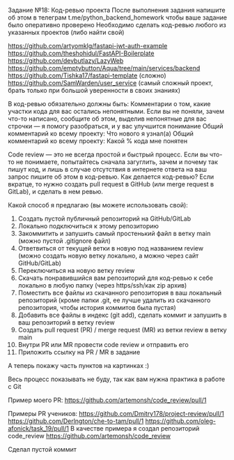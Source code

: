 Задание №18: Код-ревью проекта 
После выполнения задания напишите об этом в телеграм t.me/python_backend_homework чтобы ваше задание было оперативно проверено 
Необходимо сделать код-ревью любого из указанных проектов (либо найти свой) 

https://github.com/artyomklg/fastapi-jwt-auth-example
https://github.com/theshohidul/FastAPI-Boilerplate
https://github.com/devbutlazy/LazyWeb
https://github.com/emptybutton/Aqua/tree/main/services/backend
https://github.com/Tishka17/fastapi-template (сложно)
https://github.com/SamWarden/user_service (самый сложный проект, брать только при большой уверенности в своих знаниях)

В код-ревью обязательно должны быть: 
Комментарии о том, какие участки кода для вас остались непонятными. Если вы не поняли, зачем что-то написано, сообщите об этом, выделив непонятные для вас строчки  — я помогу разобраться, и у вас улучшится понимание 
Общий комментарий ко всему проекту: Что нового я узнал(а) 
Общий комментарий ко всему проекту: Какой % кода мне понятен 

Code review — это не всегда простой и быстрый процесс. Если вы что-то не понимаете, попытайтесь сначала загуглить, зачем и почему так пишут код, и лишь в случае отсутствия в интернете ответа на ваш запрос пишите об этом в код-ревью. 
Как делается код-ревью? 
Если вкратце, то нужно создать pull request в GitHub (или merge request в GitLab), и сделать в нем ревью. 

Какой способ я предлагаю (вы можете использовать свой): 
1. Создать пустой публичный репозиторий на GitHub/GitLab 
2. Локально подключиться к этому репозиторию 
3. Закоммитить и запушить самый простенький файл в ветку main (можно пустой .gitignore файл) 
4. Ответвиться от текущей ветки в новую под названием review (можно создать новую ветку локально, а можно через сайт GitHub/GitLab) 
5. Переключиться на новую ветку review 
6. Скачать понравившийся вам репозиторий для код-ревью к себе локально в любую папку (через https/ssh/как zip архив) 
7. Поместить все файлы из скачанного репозитория в ваш локальный репозиторий (кроме папки .git, ее лучше удалить из скачанного репозитория, чтобы история коммитов была пустая) 
8. Добавить все файлы в индекс (git add), сделать коммит и запушить в ваш репозиторий в ветку review 
9. Создать pull request (PR) / merge request (MR) из ветки review в ветку main 
10. Внутри PR или MR провести code review и отправить его 
11. Приложить ссылку на PR / MR в задание 

А теперь покажу часть пунктов на картинках :) 

Весь процесс показывать не буду, так как вам нужна практика в работе с Git 

Пример моего PR: https://github.com/artemonsh/code_review/pull/1

Примеры PR учеников:
https://github.com/Dmitry178/project-review/pull/1
https://github.com/Derlngton/che-to-tam/pull/1
https://github.com/oleg-afonick/task_19/pull/1
В качестве примера я создал репозиторий code_review https://github.com/artemonsh/code_review

Сделал пустой коммит 